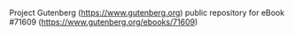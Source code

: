 Project Gutenberg (https://www.gutenberg.org) public repository
for eBook #71609 (https://www.gutenberg.org/ebooks/71609)
